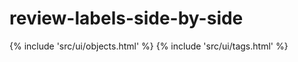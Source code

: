 # review-labels-side-by-side

<el-tabs type="border-card" class="ml10">
    <el-tab-pane label="Objects" style="height: 350px; overflow-y: auto">
        {% include 'src/ui/objects.html' %}
    </el-tab-pane>
    <el-tab-pane label="Tags" style="height: 200px; overflow-y: auto">
        {% include 'src/ui/tags.html' %}
    </el-tab-pane>
    <el-tab-pane label="Filters" style="height: 200px; overflow-y: auto">
    </el-tab-pane>
</el-tabs>